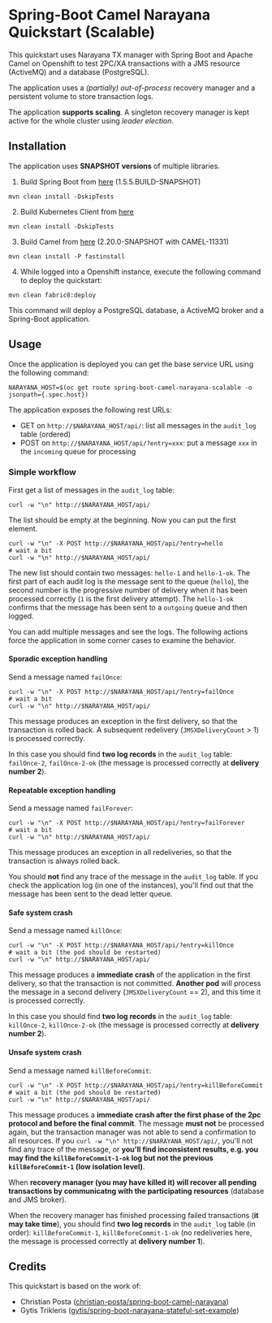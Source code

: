 # Spring-Boot Camel Narayana Quickstart (Scalable)

This quickstart uses Narayana TX manager with Spring Boot and Apache Camel on Openshift to test 2PC/XA transactions with a JMS resource (ActiveMQ) and a database (PostgreSQL).

The application uses a *(partially) out-of-process* recovery manager and a persistent volume to store transaction logs.

The application **supports scaling**. A singleton recovery manager is kept active for the whole cluster using *leader election*.

## Installation

The application uses **SNAPSHOT versions** of multiple libraries.

1. Build Spring Boot from [here](https://github.com/gytis/spring-boot/tree/1.5.x-narayana-connection-fixes) (1.5.5.BUILD-SNAPSHOT)

```
mvn clean install -DskipTests
```

2. Build Kubernetes Client from [here](https://github.com/nicolaferraro/kubernetes-client/tree/767-optimistic-lock)

```
mvn clean install -DskipTests
```

3. Build Camel from [here](https://github.com/nicolaferraro/camel/tree/CAMEL-11331-v3) (2.20.0-SNAPSHOT with CAMEL-11331)

```
mvn clean install -P fastinstall
```
 
4. While logged into a Openshift instance, execute the following command to deploy the quickstart: 

```
mvn clean fabric8:deploy
```

This command will deploy a PostgreSQL database, a ActiveMQ broker and a Spring-Boot application.

## Usage

Once the application is deployed you can get the base service URL using the following command:
 
```
NARAYANA_HOST=$(oc get route spring-boot-camel-narayana-scalable -o jsonpath={.spec.host})
```

The application exposes the following rest URLs:

- GET on `http://$NARAYANA_HOST/api/`: list all messages in the `audit_log` table (ordered)
- POST on `http://$NARAYANA_HOST/api/?entry=xxx`: put a message `xxx` in the `incoming` queue for processing

### Simple workflow

First get a list of messages in the `audit_log` table:

```
curl -w "\n" http://$NARAYANA_HOST/api/
```

The list should be empty at the beginning. Now you can put the first element.

```
curl -w "\n" -X POST http://$NARAYANA_HOST/api/?entry=hello
# wait a bit
curl -w "\n" http://$NARAYANA_HOST/api/
```

The new list should contain two messages: `hello-1` and `hello-1-ok`. The first part of each audit log 
is the message sent to the queue (`hello`), the second number is the progressive number of 
 delivery when it has been processed correctly (`1` is the first delivery attempt).
 The `hello-1-ok` confirms that the message has been sent to a `outgoing` queue and then logged.
 
You can add multiple messages and see the logs. The following actions force the application in some corner cases 
to examine the behavior.

#### Sporadic exception handling

Send a message named `failOnce`:

```
curl -w "\n" -X POST http://$NARAYANA_HOST/api/?entry=failOnce
# wait a bit
curl -w "\n" http://$NARAYANA_HOST/api/
```

This message produces an exception in the first delivery, so that the transaction is rolled back.
A subsequent redelivery (`JMSXDeliveryCount` > 1) is processed correctly.

In this case you should find **two log records** in the `audit_log` table: `failOnce-2`, `failOnce-2-ok` (the message is processed correctly at **delivery number 2**).

#### Repeatable exception handling

Send a message named `failForever`:

```
curl -w "\n" -X POST http://$NARAYANA_HOST/api/?entry=failForever
# wait a bit
curl -w "\n" http://$NARAYANA_HOST/api/
```

This message produces an exception in all redeliveries, so that the transaction is always rolled back.

You should **not** find any trace of the message in the `audit_log` table.
If you check the application log (in one of the instances), you'll find out that the message has been sent to the dead letter queue.


#### Safe system crash

Send a message named `killOnce`:

```
curl -w "\n" -X POST http://$NARAYANA_HOST/api/?entry=killOnce
# wait a bit (the pod should be restarted)
curl -w "\n" http://$NARAYANA_HOST/api/
```

This message produces a **immediate crash** of the application in the first delivery, so that the transaction is not committed.
**Another pod** will process the message in a second delivery (`JMSXDeliveryCount` == 2), and this time it is processed correctly.

In this case you should find **two log records** in the `audit_log` table: `killOnce-2`, `killOnce-2-ok` (the message is processed correctly at **delivery number 2**).

#### Unsafe system crash

Send a message named `killBeforeCommit`:

```
curl -w "\n" -X POST http://$NARAYANA_HOST/api/?entry=killBeforeCommit
# wait a bit (the pod should be restarted)
curl -w "\n" http://$NARAYANA_HOST/api/
```

This message produces a **immediate crash after the first phase of the 2pc protocol and before the final commit**.
The message **must not** be processed again, but the transaction manager was not able to send a confirmation to all resources.
If you `curl -w "\n" http://$NARAYANA_HOST/api/`, you'll not find any trace of the message, or **you'll find inconsistent results, e.g. you may find the `killBeforeCommit-1-ok` log but not the previous `killBeforeCommit-1` (low isolation level)**.

When **recovery manager (you may have killed it) will recover all pending transactions by communicatng with the participating resources** (database and JMS broker).

When the recovery manager has finished processing failed transactions (**it may take time**), you should find **two log records** in the `audit_log` table (in order): `killBeforeCommit-1`, `killBeforeCommit-1-ok` (no redeliveries here, the message is processed correctly at **delivery number 1**).


## Credits

This quickstart is based on the work of:

- Christian Posta ([christian-posta/spring-boot-camel-narayana](https://github.com/christian-posta/spring-boot-camel-narayana))
- Gytis Trikleris ([gytis/spring-boot-narayana-stateful-set-example](https://github.com/gytis/spring-boot-narayana-stateful-set-example))